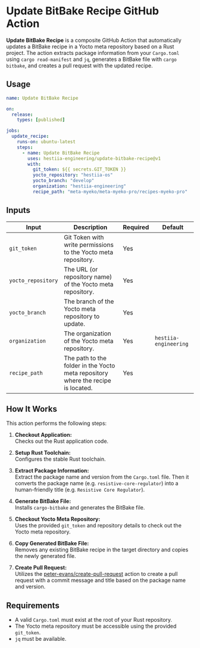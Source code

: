 # Update BitBake Recipe GitHub Action

**Update BitBake Recipe** is a composite GitHub Action that automatically updates a BitBake recipe in a Yocto meta repository based on a Rust project. The action extracts package information from your `Cargo.toml` using `cargo read-manifest` and `jq`, generates a BitBake file with `cargo bitbake`, and creates a pull request with the updated recipe.

## Usage

```yaml
name: Update BitBake Recipe

on:
  release:
    types: [published]

jobs:
  update_recipe:
    runs-on: ubuntu-latest
    steps:
      - name: Update BitBake Recipe
        uses: hestiia-engineering/update-bitbake-recipe@v1
        with:
          git_token: ${{ secrets.GIT_TOKEN }}
          yocto_repository: "hestiia-os"
          yocto_branch: "develop"
          organization: "hestiia-engineering"
          recipe_path: "meta-myeko/meta-myeko-pro/recipes-myeko-pro"
```

## Inputs

| Input              | Description                                                                            | Required | Default               |
|--------------------|----------------------------------------------------------------------------------------|----------|-----------------------|
| `git_token`        | Git Token with write permissions to the Yocto meta repository.                         | Yes      |                       |
| `yocto_repository` | The URL (or repository name) of the Yocto meta repository.                             | Yes      |                       |
| `yocto_branch`     | The branch of the Yocto meta repository to update.                                     | Yes      |                       |
| `organization`     | The organization of the Yocto meta repository.                                         | Yes      | `hestiia-engineering` |
| `recipe_path`      | The path to the folder in the Yocto meta repository where the recipe is located.       | Yes      |                       |

## How It Works

This action performs the following steps:

1. **Checkout Application:**  
   Checks out the Rust application code.

2. **Setup Rust Toolchain:**  
   Configures the stable Rust toolchain.

3. **Extract Package Information:**  
   Extract the package name and version from the `Cargo.toml` file. Then it converts the package name (e.g. `resistive-core-regulator`) into a human-friendly title (e.g. `Resistive Core Regulator`).

4. **Generate BitBake File:**  
   Installs `cargo-bitbake` and generates the BitBake file.

5. **Checkout Yocto Meta Repository:**  
   Uses the provided `git_token` and repository details to check out the Yocto meta repository.

6. **Copy Generated BitBake File:**  
   Removes any existing BitBake recipe in the target directory and copies the newly generated file.

7. **Create Pull Request:**  
   Utilizes the [peter-evans/create-pull-request](https://github.com/peter-evans/create-pull-request) action to create a pull request with a commit message and title based on the package name and version.

## Requirements

- A valid `Cargo.toml` must exist at the root of your Rust repository.
- The Yocto meta repository must be accessible using the provided `git_token`.
- `jq` must be available.
